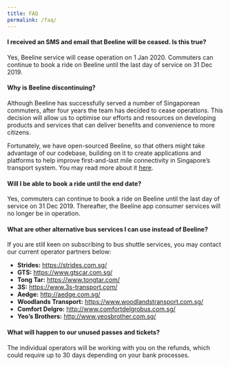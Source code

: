 ```yaml
---
title: FAQ
permalink: /faq/
---
```


#### **I received an SMS and email that Beeline will be ceased. Is this true?**
Yes, Beeline service will cease operation on 1 Jan 2020. Commuters can continue to book a ride on Beeline until the last day of service on 31 Dec 2019.
 
#### **Why is Beeline discontinuing?**

Although Beeline has successfully served a number of Singaporean commuters, after four years the team has decided to cease operations. This decision will allow us to optimise our efforts and resources on developing products and services that can deliver benefits and convenience to more citizens. 

Fortunately, we have open-sourced Beeline, so that others might take advantage of our codebase, building on it to create applications and platforms to help improve first-and-last mile connectivity in Singapore’s transport system. You may read more about it [here](https://blog.data.gov.sg/open-sourcing-beeline-8da9cfde9936). 

#### **Will I be able to book a ride until the end date?**
Yes, commuters can continue to book a ride on Beeline until the last day of service on 31 Dec 2019. Thereafter, the Beeline app consumer services will no longer be in operation.

#### **What are other alternative bus services I can use instead of Beeline?**

If you are still keen on subscribing to bus shuttle services, you may contact our current operator partners below: 
- **Strides:** https://strides.com.sg/
- **GTS:** https://www.gtscar.com.sg/
- **Tong Tar:** https://www.tongtar.com/
- **3S:** https://www.3s-transport.com/
- **Aedge:** http://aedge.com.sg/
- **Woodlands Transport:** https://www.woodlandstransport.com.sg/
- **Comfort Delgro:** http://www.comfortdelgrobus.com.sg/
- **Yeo’s Brothers:** http://www.yeosbrother.com.sg/
 
#### **What will happen to our unused passes and tickets?**

The individual operators will be working with you on the refunds, which could require up to 30 days depending on your bank processes.

